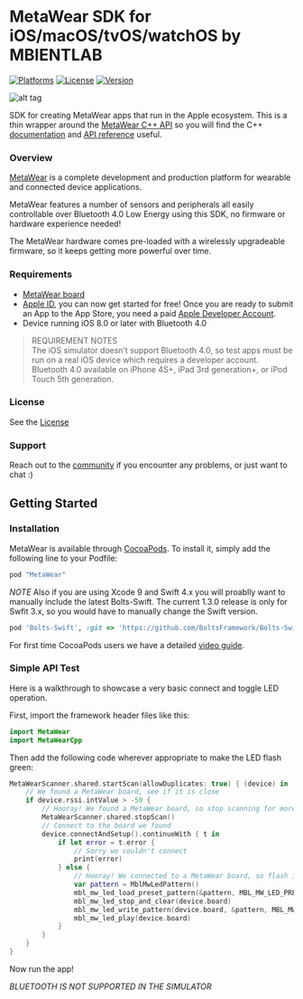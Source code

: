 # MetaWear  SDK for iOS/macOS/tvOS/watchOS by MBIENTLAB

[![Platforms](https://img.shields.io/cocoapods/p/MetaWear.svg?style=flat)](http://cocoapods.org/pods/MetaWear)
[![License](https://img.shields.io/cocoapods/l/MetaWear.svg?style=flat)](https://mbientlab.com/license)
[![Version](https://img.shields.io/cocoapods/v/MetaWear.svg?style=flat)](http://cocoapods.org/pods/MetaWear)

![alt tag](https://raw.githubusercontent.com/mbientlab/MetaWear-SDK-iOS-macOS-tvOS/master/Images/Metawear.png)

SDK for creating MetaWear apps that run in the Apple ecosystem.  This is a thin wrapper around the [MetaWear C++ API](https://github.com/mbientlab/MetaWear-SDK-Cpp) so you will find the C++ [documentation](https://mbientlab.com/cppdocs/latest/) and [API reference](https://mbientlab.com/docs/metawear/cpp/latest/globals.html) useful.

### Overview

[MetaWear](https://mbientlab.com) is a complete development and production platform for wearable and connected device applications.

MetaWear features a number of sensors and peripherals all easily controllable over Bluetooth 4.0 Low Energy using this SDK, no firmware or hardware experience needed!

The MetaWear hardware comes pre-loaded with a wirelessly upgradeable firmware, so it keeps getting more powerful over time.

### Requirements
- [MetaWear board](https://mbientlab.com/store/)
- [Apple ID](https://appleid.apple.com/), you can now get started for free!  Once you are ready to submit an App to the App Store, you need a paid [Apple Developer Account](https://developer.apple.com/programs/ios/).
- Device running iOS 8.0 or later with Bluetooth 4.0

> REQUIREMENT NOTES  
The iOS simulator doesn’t support Bluetooth 4.0, so test apps must be run on a real iOS device which requires a developer account.  Bluetooth 4.0 available on iPhone 4S+, iPad 3rd generation+, or iPod Touch 5th generation.

### License
See the [License](https://github.com/mbientlab/MetaWear-SDK-iOS-macOS-tvOS/blob/master/LICENSE)

### Support
Reach out to the [community](https://mbientlab.com/community/) if you encounter any problems, or just want to chat :)

## Getting Started

### Installation

MetaWear is available through [CocoaPods](https://cocoapods.org). To install
it, simply add the following line to your Podfile:

```ruby
pod "MetaWear"
```

*NOTE*
Also if you are using Xcode 9 and Swift 4.x you will proablly want to manually include the latest Bolts-Swift.  The current
1.3.0 release is only for Swfit 3.x, so you would have to manually change the Swift version.

```ruby
pod 'Bolts-Swift', :git => 'https://github.com/BoltsFramework/Bolts-Swift.git', :commit => 'e9baa72'
```

For first time CocoaPods users we have a detailed [video guide](https://youtu.be/VTb_EDv5j7A).

### Simple API Test

Here is a walkthrough to showcase a very basic connect and toggle LED operation.

First, import the framework header files like this:
```swift
import MetaWear
import MetaWearCpp
```

Then add the following code wherever appropriate to make the LED flash green:
```swift
MetaWearScanner.shared.startScan(allowDuplicates: true) { (device) in
    // We found a MetaWear board, see if it is close
    if device.rssi.intValue > -50 {
        // Hooray! We found a MetaWear board, so stop scanning for more
        MetaWearScanner.shared.stopScan()
        // Connect to the board we found
        device.connectAndSetup().continueWith { t in
            if let error = t.error {
                // Sorry we couldn't connect
                print(error)
            } else {
                // Hooray! We connected to a MetaWear board, so flash its LED!
                var pattern = MblMwLedPattern()
                mbl_mw_led_load_preset_pattern(&pattern, MBL_MW_LED_PRESET_PULSE)
                mbl_mw_led_stop_and_clear(device.board)
                mbl_mw_led_write_pattern(device.board, &pattern, MBL_MW_LED_COLOR_GREEN)
                mbl_mw_led_play(device.board)
            }
        }
    }
}
```
Now run the app! 

*BLUETOOTH IS NOT SUPPORTED IN THE SIMULATOR*


